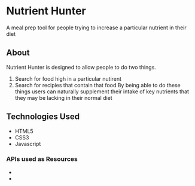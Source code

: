 # Nutrient Hunter
A meal prep tool for people trying to increase a particular nutrient in their diet

## About
Nutrient Hunter is designed to allow people to do two things. 
1) Search for food high in a particular nutirent
2) Search for recipies that contain that food
By being able to do these things users can naturally supplement their intake of key nutrients that they may be lacking in their normal diet
 
## Technologies Used
* HTML5
* CSS3
* Javascript


### APIs used as Resources
* 
* 
